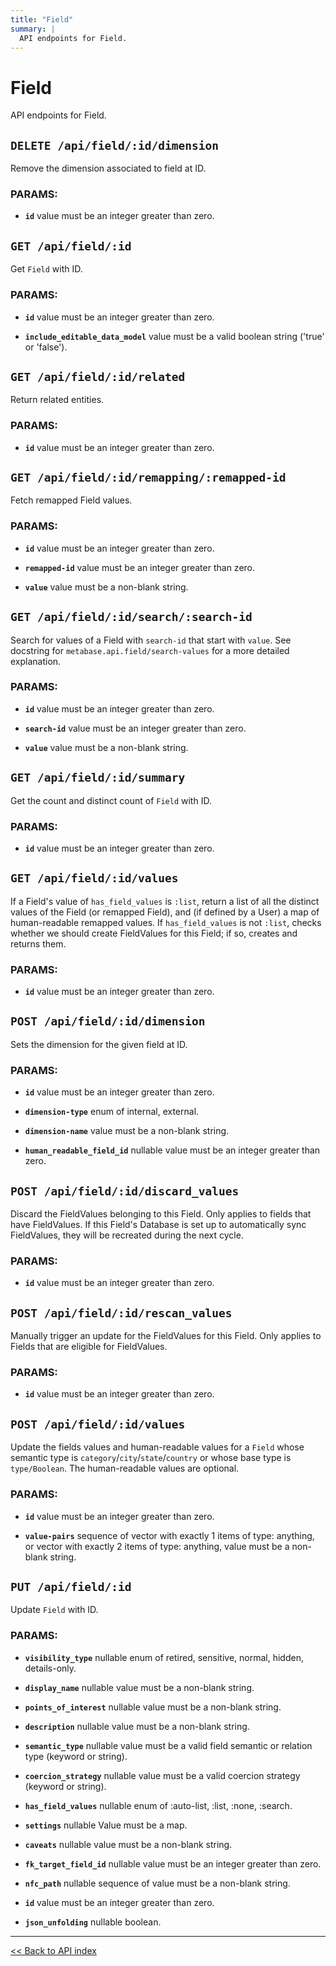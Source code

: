 ```yaml
---
title: "Field"
summary: |
  API endpoints for Field.
---
```


# Field

API endpoints for Field.

## `DELETE /api/field/:id/dimension`

Remove the dimension associated to field at ID.

### PARAMS:

-  **`id`** value must be an integer greater than zero.

## `GET /api/field/:id`

Get `Field` with ID.

### PARAMS:

-  **`id`** value must be an integer greater than zero.

-  **`include_editable_data_model`** value must be a valid boolean string ('true' or 'false').

## `GET /api/field/:id/related`

Return related entities.

### PARAMS:

-  **`id`** value must be an integer greater than zero.

## `GET /api/field/:id/remapping/:remapped-id`

Fetch remapped Field values.

### PARAMS:

-  **`id`** value must be an integer greater than zero.

-  **`remapped-id`** value must be an integer greater than zero.

-  **`value`** value must be a non-blank string.

## `GET /api/field/:id/search/:search-id`

Search for values of a Field with `search-id` that start with `value`. See docstring for
  `metabase.api.field/search-values` for a more detailed explanation.

### PARAMS:

-  **`id`** value must be an integer greater than zero.

-  **`search-id`** value must be an integer greater than zero.

-  **`value`** value must be a non-blank string.

## `GET /api/field/:id/summary`

Get the count and distinct count of `Field` with ID.

### PARAMS:

-  **`id`** value must be an integer greater than zero.

## `GET /api/field/:id/values`

If a Field's value of `has_field_values` is `:list`, return a list of all the distinct values of the Field (or
  remapped Field), and (if defined by a User) a map of human-readable remapped values. If `has_field_values` is not
  `:list`, checks whether we should create FieldValues for this Field; if so, creates and returns them.

### PARAMS:

-  **`id`** value must be an integer greater than zero.

## `POST /api/field/:id/dimension`

Sets the dimension for the given field at ID.

### PARAMS:

-  **`id`** value must be an integer greater than zero.

-  **`dimension-type`** enum of internal, external.

-  **`dimension-name`** value must be a non-blank string.

-  **`human_readable_field_id`** nullable value must be an integer greater than zero.

## `POST /api/field/:id/discard_values`

Discard the FieldValues belonging to this Field. Only applies to fields that have FieldValues. If this Field's
   Database is set up to automatically sync FieldValues, they will be recreated during the next cycle.

### PARAMS:

-  **`id`** value must be an integer greater than zero.

## `POST /api/field/:id/rescan_values`

Manually trigger an update for the FieldValues for this Field. Only applies to Fields that are eligible for
   FieldValues.

### PARAMS:

-  **`id`** value must be an integer greater than zero.

## `POST /api/field/:id/values`

Update the fields values and human-readable values for a `Field` whose semantic type is
  `category`/`city`/`state`/`country` or whose base type is `type/Boolean`. The human-readable values are optional.

### PARAMS:

-  **`id`** value must be an integer greater than zero.

-  **`value-pairs`** sequence of vector with exactly 1 items of type: anything, or vector with exactly 2 items of type: anything, value must be a non-blank string.

## `PUT /api/field/:id`

Update `Field` with ID.

### PARAMS:

-  **`visibility_type`** nullable enum of retired, sensitive, normal, hidden, details-only.

-  **`display_name`** nullable value must be a non-blank string.

-  **`points_of_interest`** nullable value must be a non-blank string.

-  **`description`** nullable value must be a non-blank string.

-  **`semantic_type`** nullable value must be a valid field semantic or relation type (keyword or string).

-  **`coercion_strategy`** nullable value must be a valid coercion strategy (keyword or string).

-  **`has_field_values`** nullable enum of :auto-list, :list, :none, :search.

-  **`settings`** nullable Value must be a map.

-  **`caveats`** nullable value must be a non-blank string.

-  **`fk_target_field_id`** nullable value must be an integer greater than zero.

-  **`nfc_path`** nullable sequence of value must be a non-blank string.

-  **`id`** value must be an integer greater than zero.

-  **`json_unfolding`** nullable boolean.

---

[<< Back to API index](../api-documentation.md)
